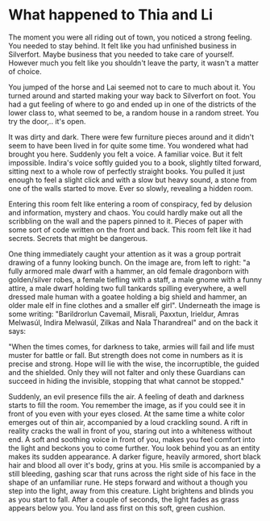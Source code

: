 # What happened to Thia and Li
The moment you were all riding out of town, you noticed a strong feeling. You needed to stay behind. It felt like you had unfinished business in Silverfort. Maybe business that you needed to take care of yourself. However much you felt like you shouldn't leave the party, it wasn't a matter of choice.

You jumped of the horse and Lai seemed not to care to much about it. You turned around and started making your way back to Silverfort on foot. You had a gut feeling of where to go and ended up in one of the districts of the lower class to, what seemed to be, a random house in a random street. You try the door,.. it's open.

It was dirty and dark. There were few furniture pieces around and it didn't seem to have been lived in for quite some time. You wondered what had brought you here. Suddenly you felt a voice. A familiar voice. But it felt impossible. Indira's voice softly guided you to a book, slightly tilted forward, sitting next to a whole row of perfectly straight books. You pulled it just enough to feel a slight click and with a slow but heavy sound, a stone from one of the walls started to move. Ever so slowly, revealing a hidden room.

Entering this room felt like entering a room of conspiracy, fed by delusion and information, mystery and chaos. You could hardly make out all the scribbling on the wall and the papers pinned to it. Pieces of paper with some sort of code written on the front and back. This room felt like it had secrets. Secrets that might be dangerous.

One thing immediately caught your attention as it was a group portrait drawing of a funny looking bunch. On the image are, from left to right: "a fully armored male dwarf with a hammer, an old female dragonborn with golden/silver robes, a female tiefling with a staff, a male gnome with a funny attire, a male dwarf holding two full tankards spilling everywhere, a well dressed male human with a goatee holding a big shield and hammer, an older male elf in fine clothes and a smaller elf girl". Underneath the image is some writing: "Barildrorlun Cavemail, Misrali, Paxxtun, Irieldur, Amras Melwasúl, Indira Melwasúl, Zilkas and Nala Tharandreal" and on the back it says:

"When the times comes, for darkness to take, armies will fail and life must muster for battle or fall. But strength does not come in numbers as it is precise and strong. Hope will lie with the wise, the incorruptible, the guided and the shielded. Only they will not falter and only these Guardians can succeed in hiding the invisible, stopping that what cannot be stopped."

Suddenly, an evil presence fills the air. A feeling of death and darkness starts to fill the room. You remember the image, as if you could see it in front of you even with your eyes closed. At the same time a white color emerges out of thin air, accompanied by a loud crackling sound. A rift in reality cracks the wall in front of you, staring out into a whiteness without end. A soft and soothing voice in front of you, makes you feel comfort into the light and beckons you to come further. You look behind you as an entity makes its sudden appearance. A darker figure, heavily armored, short black hair and blood all over it's body, grins at you. His smile is accompanied by a still bleeding, gashing scar that runs across the right side of his face in the shape of an unfamiliar rune. He steps forward and without a though you step into the light, away from this creature. Light brightens and blinds you as you start to fall. After a couple of seconds, the light fades as grass appears below you. You land ass first on this soft, green cushion.
